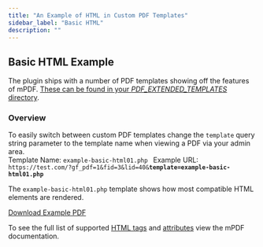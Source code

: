 ```yaml
---
title: "An Example of HTML in Custom PDF Templates"
sidebar_label: "Basic HTML"
description: ""
---
```


<h2>Basic HTML Example</h2>
The plugin ships with a number of PDF templates showing off the features of mPDF. <a href="/v3/wheres-configuration-folder/">These can be found in your <em>PDF_EXTENDED_TEMPLATES</em> directory</a>.
<h3>Overview</h3>
<div class="message">To easily switch between custom PDF templates change the <code>template</code> query string parameter to the template name when viewing a PDF via your admin area.</div>
Template Name: <code>example-basic-html01.php </code>
Example URL: <code>https://test.com/?gf_pdf=1&amp;fid=3&amp;lid=40&amp;<strong>template=example-basic-html01.php</strong></code>

The <code>example-basic-html01.php</code> template shows how most compatible HTML elements are rendered.

<a href="https://resources.gravitypdf.com/uploads/sites/2/2013/05/example-basic-html01.pdf">Download Example PDF</a>

To see the full list of supported <a href="http://mpdf.github.io/html-support/html-tags.html">HTML tags</a> and <a href="http://mpdf.github.io/html-support/html-attributes.html">attributes</a> view the mPDF documentation.